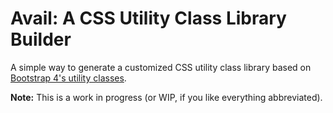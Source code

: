 # Avail: A CSS Utility Class Library Builder

A simple way to generate a customized CSS utility class library based on [Bootstrap 4's utility classes](https://getbootstrap.com/docs/4.4/utilities/).

**Note:** This is a work in progress (or WIP, if you like everything abbreviated).

